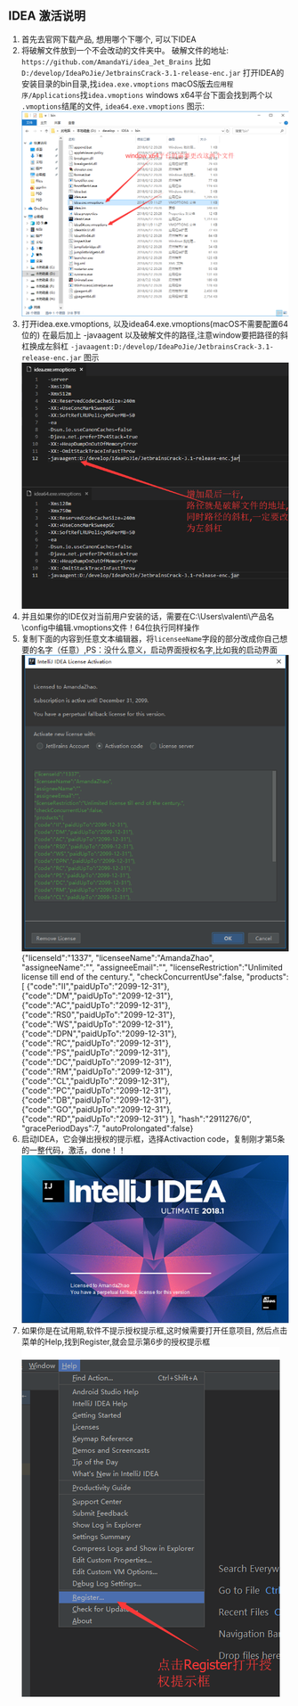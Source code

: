 ## IDEA 激活说明
1. 首先去官网下载产品, 想用哪个下哪个, 可以下IDEA
2. 将破解文件放到一个不会改动的文件夹中。
破解文件的地址:  `https://github.com/AmandaYi/idea_Jet_Brains`
比如 `D:/develop/IdeaPoJie/JetbrainsCrack-3.1-release-enc.jar`
打开IDEA的安装目录的bin目录,找`idea.exe.vmoptions`
macOS版去`应用程序/Applications`找`idea.vmoptions`
windows x64平台下面会找到两个以 `.vmoptions`结尾的文件, `idea64.exe.vmoptions`
图示:
![举例idea.exe.vmoptions](./images/1.png)
3. 打开idea.exe.vmoptions, 以及idea64.exe.vmoptions(macOS不需要配置64位的)
在最后加上  -javaagent  以及破解文件的路径,注意window要把路径的斜杠换成左斜杠
`-javaagent:D:/develop/IdeaPoJie/JetbrainsCrack-3.1-release-enc.jar`
图示
![javaagent](./images/2.png)
4. 并且如果你的IDE仅对当前用户安装的话，需要在C:\Users\valenti\产品名\config中编辑.vmoptions文件！64位执行同样操作
5. 复制下面的内容到任意文本编辑器，将`licenseeName`字段的部分改成你自己想要的名字（任意）,PS：没什么意义，启动界面授权名字,比如我的启动界面
![启动界面](./images/3.png)
{"licenseId":"1337",
"licenseeName":"AmandaZhao",
"assigneeName":"",
"assigneeEmail":"",
"licenseRestriction":"Unlimited license till end of the century.",
"checkConcurrentUse":false,
"products":[
{"code":"II","paidUpTo":"2099-12-31"},
{"code":"DM","paidUpTo":"2099-12-31"},
{"code":"AC","paidUpTo":"2099-12-31"},
{"code":"RS0","paidUpTo":"2099-12-31"},
{"code":"WS","paidUpTo":"2099-12-31"},
{"code":"DPN","paidUpTo":"2099-12-31"},
{"code":"RC","paidUpTo":"2099-12-31"},
{"code":"PS","paidUpTo":"2099-12-31"},
{"code":"DC","paidUpTo":"2099-12-31"},
{"code":"RM","paidUpTo":"2099-12-31"},
{"code":"CL","paidUpTo":"2099-12-31"},
{"code":"PC","paidUpTo":"2099-12-31"},
{"code":"DB","paidUpTo":"2099-12-31"},
{"code":"GO","paidUpTo":"2099-12-31"},
{"code":"RD","paidUpTo":"2099-12-31"}
],
"hash":"2911276/0",
"gracePeriodDays":7,
"autoProlongated":false}
6. 启动IDEA，它会弹出授权的提示框，选择Activaction code，复制刚才第5条的一整代码，激活，done！！
![授权的提示框](./images/4.png)
7. 如果你是在试用期,软件不提示授权提示框,这时候需要打开任意项目, 然后点击菜单的Help,找到Register,就会显示第6步的授权提示框
![点击菜单的Help](./images/5.png)
